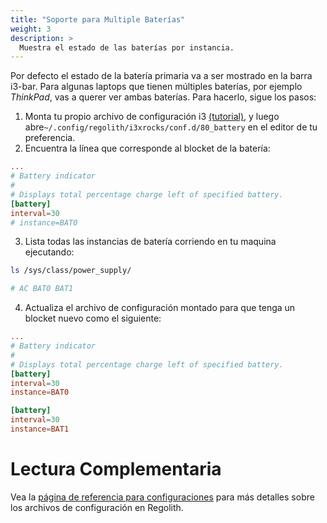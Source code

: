```yaml
---
title: "Soporte para Multiple Baterías"
weight: 3
description: >
  Muestra el estado de las baterías por instancia.
---
```


Por defecto el estado de la batería primaria va a ser mostrado en la barra i3-bar. Para algunas laptops que tienen múltiples baterías, por ejemplo _ThinkPad_, vas a querer ver ambas baterías. Para hacerlo, sigue los pasos:

1. Monta tu propio archivo de configuración i3 [(tutorial)](../stage-configs), y luego abre`~/.config/regolith/i3xrocks/conf.d/80_battery` en el editor de tu preferencia.
2. Encuentra la línea que corresponde al blocket de la batería:
```conf
...
# Battery indicator
#
# Displays total percentage charge left of specified battery.
[battery]
interval=30
# instance=BAT0
```
3. Lista todas las instancias de batería corriendo en tu maquina ejecutando:
```sh
ls /sys/class/power_supply/

# AC BAT0 BAT1
```
4. Actualiza el archivo de configuración montado para que tenga un blocket nuevo como el siguiente:
```conf
...
# Battery indicator
#
# Displays total percentage charge left of specified battery.
[battery]
interval=30
instance=BAT0

[battery]
interval=30
instance=BAT1
```


# Lectura Complementaria

Vea la [página de referencia para configuraciones](../../reference/configurations) para más detalles sobre los archivos de configuración en Regolith.
